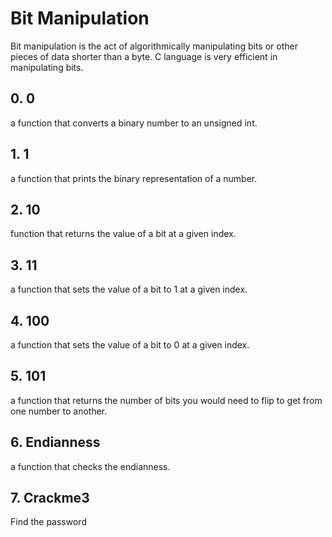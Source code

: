 # Bit Manipulation
Bit manipulation is the act of algorithmically manipulating bits or other pieces of data shorter than a byte. C language is very efficient in manipulating bits.

## 0. 0
a function that converts a binary number to an unsigned int.

## 1. 1
a function that prints the binary representation of a number.

## 2. 10
 function that returns the value of a bit at a given index.
## 3. 11
a function that sets the value of a bit to 1 at a given index.
## 4. 100
a function that sets the value of a bit to 0 at a given index.
## 5. 101
a function that returns the number of bits you would need to flip to get from one number to another.
## 6. Endianness 
a function that checks the endianness.
## 7. Crackme3
Find the password
